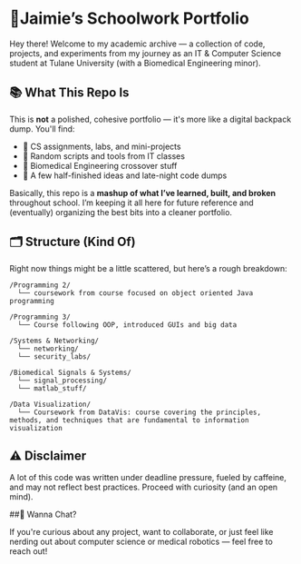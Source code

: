 # 🎒Jaimie’s Schoolwork Portfolio

Hey there! Welcome to my academic archive — a collection of code, projects, and experiments from my journey as an IT & Computer Science student at Tulane University (with a Biomedical Engineering minor).

## 📚 What This Repo Is

This is **not** a polished, cohesive portfolio — it's more like a digital backpack dump. You'll find:

- 🧠 CS assignments, labs, and mini-projects  
- 🔧 Random scripts and tools from IT classes  
- 🧬 Biomedical Engineering crossover stuff  
- 🧪 A few half-finished ideas and late-night code dumps  

Basically, this repo is a **mashup of what I’ve learned, built, and broken** throughout school. I’m keeping it all here for future reference and (eventually) organizing the best bits into a cleaner portfolio.

## 🗂 Structure (Kind Of)

Right now things might be a little scattered, but here’s a rough breakdown:
```
/Programming 2/
  └── coursework from course focused on object oriented Java programming
  
/Programming 3/
  └── Course following OOP, introduced GUIs and big data

/Systems & Networking/
  └── networking/
  └── security_labs/

/Biomedical Signals & Systems/
  └── signal_processing/
  └── matlab_stuff/

/Data Visualization/
  └── Coursework from DataVis: course covering the principles, methods, and techniques that are fundamental to information visualization
```

## ⚠️ Disclaimer

A lot of this code was written under deadline pressure, fueled by caffeine, and may not reflect best practices. Proceed with curiosity (and an open mind).

##💬 Wanna Chat?

If you're curious about any project, want to collaborate, or just feel like nerding out about computer science or medical robotics — feel free to reach out!

